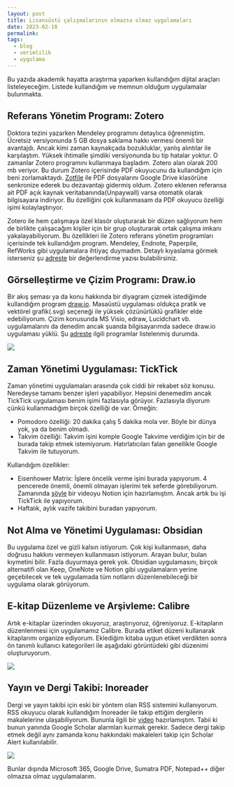 ```yaml
---
layout: post
title: Lisansüstü çalışmalarının olmazsa olmaz uygulamaları
date: 2023-02-18
permalink: 
tags:
  - blog
  - verimlilik
  - uygulama
---
```


Bu yazıda akademik hayatta araştırma yaparken kullandığım dijital araçları listeleyeceğim. Listede kullandığım ve memnun olduğum uygulamalar bulunmakta. 

## Referans Yönetim Programı: Zotero
Doktora tezini yazarken Mendeley programını detaylıca öğrenmiştim. Ücretsiz versiyonunda 5 GB dosya saklama hakkı vermesi önemli bir avantajdı. Ancak kimi zaman kaynakçada bozukluklar, yanlış alıntılar ile karşılaştım. Yüksek ihtimalle şimdiki versiyonunda bu tip hatalar yoktur. O zamanlar Zotero programını kullanmaya başladım. Zotero alan olarak 200 mb veriyor. Bu durum Zotero içerisinde PDF okuyucunu da kullandığım için beni zorlamaktaydı. [Zotfile](http://zotfile.com/) ile PDF dosyalarını Google Drive klasörüne senkronize ederek bu dezavantajı gidermiş oldum. Zotero eklenen referansa ait PDF açık kaynak veritabanında(Unpaywall) varsa otomatik olarak bilgisayara indiriyor. Bu özelliğini çok kullanmasam da PDF okuyucu özelliği işimi kolaylaştırıyor. 

Zotero ile hem çalışmaya özel klasör oluşturarak bir düzen sağlıyorum hem de birlikte çalışacağım kişiler için bir grup oluşturarak ortak çalışma imkanı yakalayabiliyorum. Bu özellikleri ile Zotero referans yönetim programları içerisinde tek kullandığım program. Mendeley, Endnote, Paperpile, RefWorks gibi uygulamalara ihtiyaç duymadım. Detaylı kıyaslama görmek isterseniz şu [adreste](https://www.nature.com/articles/d41586-020-02491-2) bir değerlendirme yazısı bulabilirsiniz. 


## Görselleştirme ve Çizim Programı: Draw.io

Bir akış şeması ya da konu hakkında bir diyagram çizmek istediğimde kullandığım program [draw.io](https://app.diagrams.net/). Masaüstü uygulaması oldukça pratik ve vektörel grafik(.svg) seçeneği ile yüksek çözünürlüklü grafikler elde edebiliyorum. Çizim konusunda MS Visio, edraw, Lucidchart vb. uygulamalarını da denedim ancak şuanda bilgisayarımda sadece draw.io uygulaması yüklü. Şu [adreste](https://thedigitalprojectmanager.com/tools/flowchart-software/) ilgili programlar listelenmiş durumda.

![](https://i.imgur.com/ocho1xh.png)

## Zaman Yönetimi Uygulaması: TickTick

Zaman yönetimi uygulamaları arasında çok ciddi bir rekabet söz konusu. Neredeyse tamamı benzer işleri yapabiliyor. Hepsini denemedim ancak TickTick uygulaması benim işimi fazlasıyla görüyor. Fazlasıyla diyorum çünkü kullanmadığım birçok özelliği de var. Örneğin:

- Pomodoro özelliği: 20 dakika çalış 5 dakika mola ver. Böyle bir dünya yok, ya da benim olmadı.
- Takvim özelliği: Takvim işini komple Google Takvime verdiğim için bir de burada takip etmek istemiyorum. Hatırlatıcıları falan genellikle Google Takvim ile tutuyorum.

Kullandığım özellikler:
- Eisenhower Matrix: İşlere öncelik verme işini burada yapıyorum. 4 pencerede önemli, önemli olmayan işlerimi tek seferde görebiliyorum. Zamanında [şöyle](https://www.youtube.com/watch?v=Hn3F11MvNeo) bir videoyu Notion için hazırlamıştım. Ancak artık bu işi TickTick ile yapıyorum.
- Haftalık, aylık vazife takibini buradan yapıyorum. 

## Not Alma ve Yönetimi Uygulaması: Obsidian

Bu uygulama özel ve gizli kalsın istiyorum. Çok kişi kullanmasın, daha doğrusu hakkını vermeyen kullanmasın istiyorum. Arayan bulur, bulan kıymetini bilir. Fazla duyurmaya gerek yok. Obsidian uygulamasını, birçok alternatifi olan Keep, OneNote ve Notion gibi uygulamaların yerine geçebilecek ve tek uygulamada tüm notların düzenlenebileceği bir uygulama olarak görüyorum. 

## E-kitap Düzenleme ve Arşivleme: Calibre

Artık e-kitaplar üzerinden okuyoruz, araştırıyoruz, öğreniyoruz. E-kitapların düzenlenmesi için uygulamamız Calibre. Burada etiket düzeni kullanarak kitaplarımı organize ediyorum. Eklediğim kitaba uygun etiket verdikten sonra ön tanımlı kullanıcı kategorileri ile aşağıdaki görüntüdeki gibi düzenimi oluşturuyorum.

![](https://i.imgur.com/A5fBDxy.png)

## Yayın ve Dergi Takibi: Inoreader

Dergi ve yayın takibi için eski bir yöntem olan RSS sistemini kullanıyorum. RSS okuyucu olarak kullandığım Inoreader ile takip ettiğim dergilerin makalelerine ulaşabiliyorum. Bununla ilgili bir [video](https://youtu.be/jPjTQ9vrqvo) hazırlamıştım. Tabii ki bunun yanında Google Scholar alarmları kurmak gerekir. Sadece dergi takip etmek değil aynı zamanda konu hakkındaki makaleleri takip için Scholar Alert kullanılabilir.

![](https://i.imgur.com/S50cYM7.png)

Bunlar dışında Microsoft 365, Google Drive, Sumatra PDF, Notepad++ diğer olmazsa olmaz uygulamalarım.